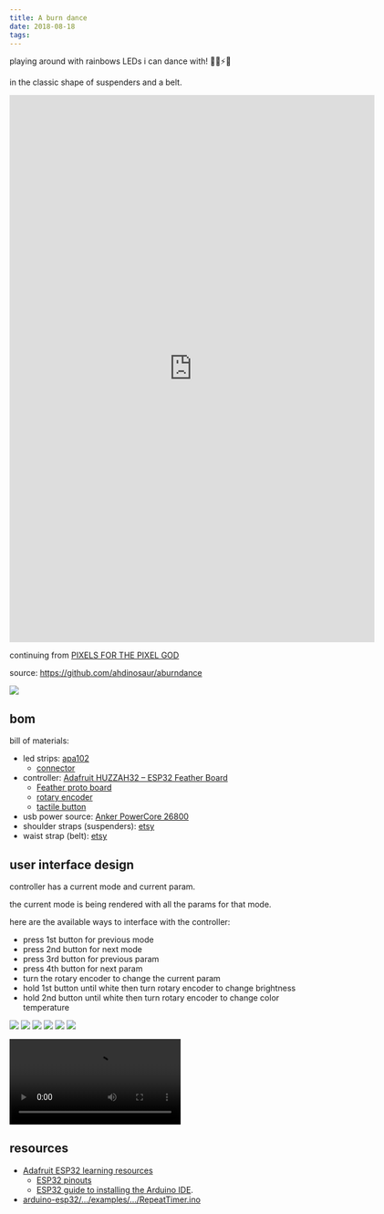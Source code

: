 ```yaml
---
title: A burn dance
date: 2018-08-18
tags:
---
```


playing around with rainbows LEDs i can dance with!  🌈💃⚡️💖

in the classic shape of suspenders and a belt.

<iframe title="vimeo-player" src="https://player.vimeo.com/video/795074597?h=fa397d5ebc" width="640" height="960" frameborder="0" allowfullscreen></iframe>

continuing from [PIXELS FOR THE PIXEL GOD](/pixels-for-the-pixel-god/)

source: https://github.com/ahdinosaur/aburndance

![](./a-burn-dance/IMG_20180817_202947.jpg)

## bom

bill of materials:

- led strips: [apa102](https://www.adafruit.com/product/2239?length=2)
  - [connector](https://www.amazon.com/gp/product/B0777BQC1P/)
- controller: [Adafruit HUZZAH32 – ESP32 Feather Board](https://www.adafruit.com/product/3405)
  - [Feather proto board](https://www.adafruit.com/product/2884)
  - [rotary encoder](https://www.adafruit.com/product/377)
  - [tactile button](https://www.adafruit.com/product/367)
- usb power source: [Anker PowerCore 26800](https://www.amazon.com/dp/B01JIWQPMW)
- shoulder straps (suspenders): [etsy](https://www.etsy.com/nz/listing/456446760/handmade-usa-blackbrowntan-leather-clip)
- waist strap (belt): [etsy](https://www.etsy.com/nz/listing/114576723/handmade-thick-leather-belt-mens-womens)

## user interface design

controller has a current mode and current param.

the current mode is being rendered with all the params for that mode.

here are the available ways to interface with the controller:

- press 1st button for previous mode
- press 2nd button for next mode
- press 3rd button for previous param
- press 4th button for next param
- turn the rotary encoder to change the current param
- hold 1st button until white then turn rotary encoder to change brightness
- hold 2nd button until white then turn rotary encoder to change color temperature

![](./a-burn-dance/IMG_20180817_141408.jpg)
![](./a-burn-dance/IMG_20180817_141417.jpg)
![](./a-burn-dance/IMG_20180817_144718.jpg)
![](./a-burn-dance/IMG_20180817_163534.jpg)
![](./a-burn-dance/IMG_20180817_195256.jpg)
![](./a-burn-dance/IMG_20180819_152242.jpg)

<video controls>
  <source src="/a-burn-dance/VID_20180817_195458-web.webm" type="video/webm; codecs=vp9">
  <source src="/a-burn-dance/VID_20180817_195458-web.mp4" type="video/mp4">
</video>

## resources

- [Adafruit ESP32 learning resources](https://learn.adafruit.com/adafruit-huzzah32-esp32-feather)
  - [ESP32 pinouts](https://learn.adafruit.com/adafruit-huzzah32-esp32-feather/pinouts)
  - [ESP32 guide to installing the Arduino IDE](https://learn.adafruit.com/adafruit-huzzah32-esp32-feather/using-with-arduino-ide).
- [arduino-esp32/.../examples/.../RepeatTimer.ino](https://github.com/espressif/arduino-esp32/blob/master/libraries/ESP32/examples/Timer/RepeatTimer/RepeatTimer.ino)
